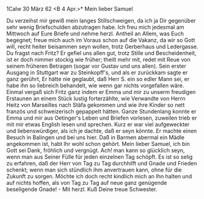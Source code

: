  1Calw 30 März 62
 <B 4 Apr.>*
Mein lieber Samuel

Du verzeihst mir gewiß mein langes Stillschweigen, da ich ja Dir gegenüber sehr wenig Briefschulden abzutragen habe. Ich freu mich jedesmal am Mittwoch auf Eure Briefe und nehme herzl. Antheil an Allem, was Euch begegnet; freue mich auch im Voraus schon auf die Vakanz, da wir so Gott will, recht heiter beisammen seyn wollen, trotz Gerberhaus und Ledergasse. Du fragst nach Fritz? Er gefiel uns allen gut, trotz Stille und Bescheidenheit, ist er doch nimmer stockig wie früher; theilt mehr mit, redet mit Reue von seinem früheren Betragen (sogar vor Gustav und uns allen). Sein erster Ausgang in Stuttgart war zu Steinkopff's, und als er zurückkam sagte er ganz gerührt, Er hätte nie geglaubt, daß Herr S. ein so edler Mann sei, er habe ihn so liebreich behandelt, wie wenn gar nichts vorgefallen wäre. Einmal vergaß sich Fritz ganz indem er Emma und mir zu unserm freudigen Erstaunen an einem Stück lustig forterzählte, wie Verwandte von Herrn Heitz von Marseilles nach Stäfa gekommen und wie ihre Kinder so nett französ und schweizerisch gepappelt hätten. Ganze Stundenlang konnte er Emma und mir aus Oetinger's Leben und Briefen vorlesen, zuweilen trieb er mit mir etwas English lesen und sprechen. Kurz er war viel aufgeweckter und liebenswürdiger, als ich je dachte, daß er seyn könnte. Er machte einen Besuch in Balingen und bei uns hier. Daß in Barmen abermal ein Mädle angekommen ist, habt Ihr wohl schon gehört. Mein lieber Samuel, ich bin Gott sei Dank, fröhlich und vergnügt. Ach! man kann so glücklich seyn, wenn man aus Seiner Fülle für jeden einzelnen Tag schöpft. Es ist so selig zu erfahren, daß der Herr von Tag zu Tag durchhilft und Gnade und Frieden schenkt; wenn man sich stündlich ihm anvertrauen kann, ohne für die Zukunft zu sorgen. Möchte ich doch recht kindlich mich an Ihn halten und auf nichts hoffen, als von Tag zu Tag auf neue ganz genügende beseligende Gnade! - Mit herzl. Kuß
 Deine treue Schwester.
